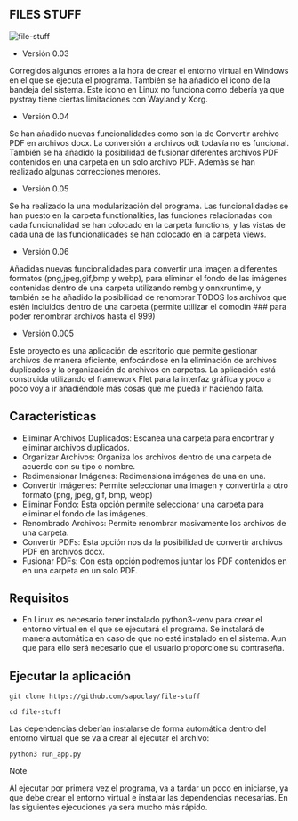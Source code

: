 ## FILES STUFF

![file-stuff](https://github.com/user-attachments/assets/91bc7b6a-9263-4584-b142-4ead1a5e1e0b)

- Versión 0.03

Corregidos algunos errores a la hora de crear el entorno virtual en Windows en el que se ejecuta el programa. También se ha añadido el icono de la bandeja del sistema. Este icono en Linux no funciona como debería ya que pystray tiene ciertas limitaciones con Wayland y Xorg.

- Versión 0.04

Se han añadido nuevas funcionalidades como son la de Convertir archivo PDF en archivos docx. La conversión a archivos odt todavía no es funcional. También se ha añadido la posibilidad de fusionar diferentes archivos PDF contenidos en una carpeta en un solo archivo PDF. Además se han realizado algunas correcciones menores.

- Versión 0.05

Se ha realizado la una modularización del programa. Las funcionalidades se han puesto en la carpeta functionalities, las funciones relacionadas con cada funcionalidad se han colocado en la carpeta functions, y las vistas de cada una de las funcionalidades se han colocado en la carpeta views.

- Versión 0.06

Añadidas nuevas funcionalidades para convertir una imagen a diferentes formatos (png,jpeg,gif,bmp y webp), para eliminar el fondo de las imágenes contenidas dentro de una carpeta utilizando rembg y onnxruntime, y también se ha añadido la posibilidad de renombrar TODOS los archivos que estén incluidos dentro de una carpeta (permite utilizar el comodín ### para poder renombrar archivos hasta el 999)

- Versión 0.005

Este proyecto es una aplicación de escritorio que permite gestionar archivos de manera eficiente, enfocándose en la eliminación de archivos duplicados y la organización de archivos en carpetas. La aplicación está construida utilizando el framework Flet para la interfaz gráfica y poco a poco voy a ir añadiéndole más cosas que me pueda ir haciendo falta.

## Características

- Eliminar Archivos Duplicados: Escanea una carpeta para encontrar y eliminar archivos duplicados.
- Organizar Archivos: Organiza los archivos dentro de una carpeta de acuerdo con su tipo o nombre.
- Redimensionar Imágenes: Redimensiona imágenes de una en una. 
- Convertir Imágenes: Permite seleccionar una imagen y convertirla a otro formato (png, jpeg, gif, bmp, webp)
- Eliminar Fondo: Esta opción permite seleccionar una carpeta para eliminar el fondo de las imágenes.
- Renombrado Archivos: Permite renombrar masivamente los archivos de una carpeta.
- Convertir PDFs: Esta opción nos da la posibilidad de convertir archivos PDF en archivos docx.
- Fusionar PDFs: Con esta opción podremos juntar los PDF contenidos en en una carpeta en un solo PDF.

## Requisitos 

- En Linux es necesario tener instalado python3-venv para crear el entorno virtual en el que se ejecutará el programa. Se instalará de manera automática en caso de que no esté instalado en el sistema. Aun que para ello será necesario que el usuario proporcione su contraseña.

## Ejecutar la aplicación

```
git clone https://github.com/sapoclay/file-stuff

cd file-stuff
```

Las dependencias deberían instalarse de forma automática dentro del entorno virtual que se va a crear al ejecutar el archivo:

```
python3 run_app.py
```

>[!NOTE]
>Al ejecutar por primera vez el programa, va a tardar un poco en iniciarse, ya que debe crear el entorno virtual e instalar las dependencias necesarias.
>En las siguientes ejecuciones ya será mucho más rápido.
